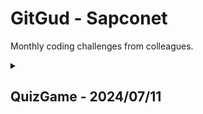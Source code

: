 # GitGud - Sapconet

Monthly coding challenges from colleagues.

<details>
<summary><h2>QuizGame - 2024/07/11</h2></summary>
</details>
